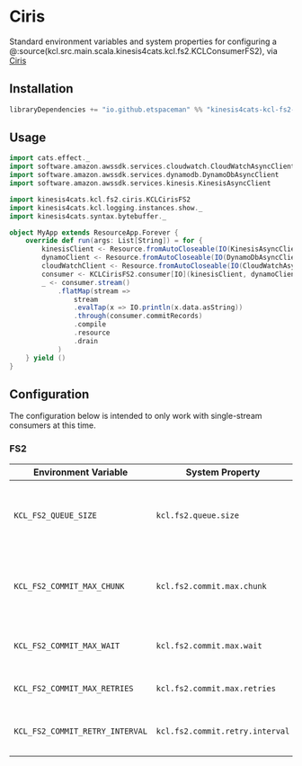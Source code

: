 # Ciris

Standard environment variables and system properties for configuring a @:source(kcl.src.main.scala.kinesis4cats.kcl.fs2.KCLConsumerFS2), via [Ciris](https://cir.is/)

## Installation

```scala
libraryDependencies += "io.github.etspaceman" %% "kinesis4cats-kcl-fs2-ciris" % "@VERSION@"
```

## Usage

```scala mdoc:compile-only
import cats.effect._
import software.amazon.awssdk.services.cloudwatch.CloudWatchAsyncClient
import software.amazon.awssdk.services.dynamodb.DynamoDbAsyncClient
import software.amazon.awssdk.services.kinesis.KinesisAsyncClient

import kinesis4cats.kcl.fs2.ciris.KCLCirisFS2
import kinesis4cats.kcl.logging.instances.show._
import kinesis4cats.syntax.bytebuffer._

object MyApp extends ResourceApp.Forever {
    override def run(args: List[String]) = for {
        kinesisClient <- Resource.fromAutoCloseable(IO(KinesisAsyncClient.builder().build()))
        dynamoClient <- Resource.fromAutoCloseable(IO(DynamoDbAsyncClient.builder().build()))
        cloudWatchClient <- Resource.fromAutoCloseable(IO(CloudWatchAsyncClient.builder().build()))
        consumer <- KCLCirisFS2.consumer[IO](kinesisClient, dynamoClient, cloudWatchClient)
        _ <- consumer.stream()
            .flatMap(stream =>
                stream
                .evalTap(x => IO.println(x.data.asString))
                .through(consumer.commitRecords)
                .compile
                .resource
                .drain
            )
    } yield ()
}
```

## Configuration

The configuration below is intended to only work with single-stream consumers at this time.

### FS2

| Environment Variable | System Property | Required | Default | Description |
| - | - | - | - | - |
| `KCL_FS2_QUEUE_SIZE` | `kcl.fs2.queue.size` | No | 100 | Size of the global records queue. If full, backpressure will occur. |
| `KCL_FS2_COMMIT_MAX_CHUNK` | `kcl.fs2.commit.max.chunk` | No | 1000 | Max size of records in the commit queue before commits are made. |
| `KCL_FS2_COMMIT_MAX_WAIT` | `kcl.fs2.commit.max.wait` | No | 10 seconds | Max interval between commit batch evaluation. |
| `KCL_FS2_COMMIT_MAX_RETRIES` | `kcl.fs2.commit.max.retries` | No | 5 | Max retries for running commits |
| `KCL_FS2_COMMIT_RETRY_INTERVAL` | `kcl.fs2.commit.retry.interval` | No | 0 seconds | Interval between commit retries |
